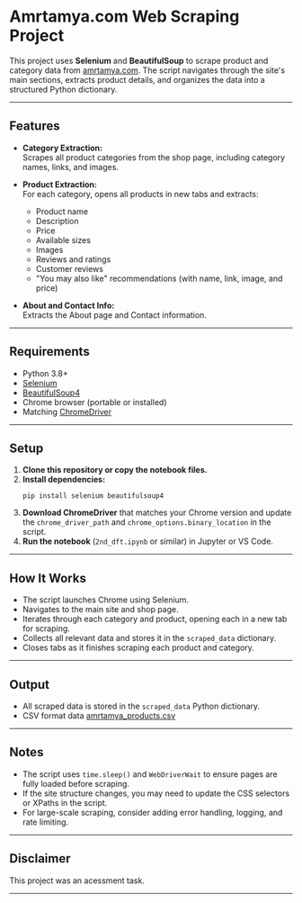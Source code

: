 # Amrtamya.com Web Scraping Project

This project uses **Selenium** and **BeautifulSoup** to scrape product and category data from [amrtamya.com](https://amrtamya.com/). The script navigates through the site's main sections, extracts product details, and organizes the data into a structured Python dictionary.

---

## Features

- **Category Extraction:**  
  Scrapes all product categories from the shop page, including category names, links, and images.

- **Product Extraction:**  
  For each category, opens all products in new tabs and extracts:
  - Product name
  - Description
  - Price
  - Available sizes
  - Images
  - Reviews and ratings
  - Customer reviews
  - "You may also like" recommendations (with name, link, image, and price)

- **About and Contact Info:**  
  Extracts the About page and Contact information.

---

## Requirements

- Python 3.8+
- [Selenium](https://pypi.org/project/selenium/)
- [BeautifulSoup4](https://pypi.org/project/beautifulsoup4/)
- Chrome browser (portable or installed)
- Matching [ChromeDriver](https://googlechromelabs.github.io/chrome-for-testing/)

---

## Setup

1. **Clone this repository or copy the notebook files.**
2. **Install dependencies:**
   ```
   pip install selenium beautifulsoup4
   ```
3. **Download ChromeDriver** that matches your Chrome version and update the `chrome_driver_path` and `chrome_options.binary_location` in the script.
4. **Run the notebook** (`2nd_dft.ipynb` or similar) in Jupyter or VS Code.

---

## How It Works

- The script launches Chrome using Selenium.
- Navigates to the main site and shop page.
- Iterates through each category and product, opening each in a new tab for scraping.
- Collects all relevant data and stores it in the `scraped_data` dictionary.
- Closes tabs as it finishes scraping each product and category.

---

## Output

- All scraped data is stored in the `scraped_data` Python dictionary.
- CSV format data [amrtamya_products.csv](https://github.com/yash733/WebScraping_Amrtamya/blob/main/Scraping/amrtamya_products.csv)
---

## Notes

- The script uses `time.sleep()` and `WebDriverWait` to ensure pages are fully loaded before scraping.
- If the site structure changes, you may need to update the CSS selectors or XPaths in the script.
- For large-scale scraping, consider adding error handling, logging, and rate limiting.

---

## Disclaimer

This project was an acessment task.  

---
